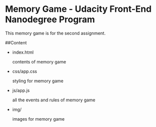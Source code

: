 # Memory Game - Udacity Front-End Nanodegree Program

This memory game is for the second assignment.

##Content
- index.html 
  
  contents of memory game

- css/app.css
  
  styling for memory game
  
- js/app.js
  
  all the events and rules of memory game

- img/
  
  images for memory game
  
